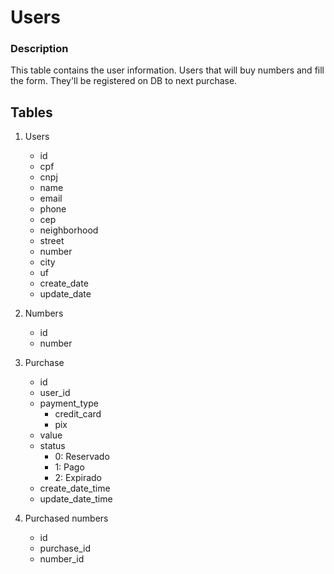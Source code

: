 # Users
### Description
This table contains the user information. Users that will buy numbers and fill the form. They'll be registered on DB to next purchase.

## Tables
1. Users
    - id
    - cpf   
    - cnpj
    - name
    - email
    - phone
    - cep
    - neighborhood
    - street
    - number
    - city
    - uf
    - create_date
    - update_date

2. Numbers
    - id
    - number
    
3. Purchase
    - id
    - user_id
    - payment_type
        - credit_card
        - pix
    - value
    - status
        - 0: Reservado
        - 1: Pago
        - 2: Expirado
    - create_date_time
    - update_date_time

4. Purchased numbers
    - id 
    - purchase_id
    - number_id

    